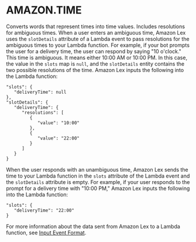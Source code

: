 # AMAZON\.TIME<a name="built-in-slot-time"></a>

Converts words that represent times into time values\. Includes resolutions for ambiguous times\. When a user enters an ambiguous time, Amazon Lex uses the `slotDetails` attribute of a Lambda event to pass resolutions for the ambiguous times to your Lambda function\. For example, if your bot prompts the user for a delivery time, the user can respond by saying "10 o'clock\." This time is ambiguous\. It means either 10:00 AM or 10:00 PM\. In this case, the value in the `slots` map is `null`, and the `slotDetails` entity contains the two possible resolutions of the time\. Amazon Lex inputs the following into the Lambda function:

```
"slots": {
   "deliveryTime": null
},
"slotDetails": {
   "deliveryTime": {
      "resolutions": [
         {
            "value": "10:00"
         },
         {
            "value": "22:00"
         }
      ]
   }
}
```

When the user responds with an unambiguous time, Amazon Lex sends the time to your Lambda function in the `slots` attribute of the Lambda event and the `slotDetails` attribute is empty\. For example, if your user responds to the prompt for a delivery time with "10:00 PM," Amazon Lex inputs the following into the Lambda function:

```
"slots": {
   "deliveryTime": "22:00"
}
```

For more information about the data sent from Amazon Lex to a Lambda function, see [Input Event Format](lambda-input-response-format.md#using-lambda-input-event-format)\.